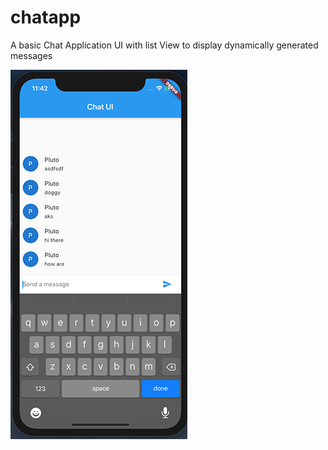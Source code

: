 # chatapp

A basic Chat Application UI with list View to display dynamically generated messages


![](screen.png)